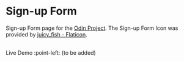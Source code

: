# Sign-up Form
Sign-up Form page for the [Odin Project](https://www.theodinproject.com/lessons/node-path-intermediate-html-and-css-sign-up-form). The Sign-up Form Icon was provided by [juicy_fish - Flaticon](https://www.flaticon.com/free-icons/form).<br /><br />

Live Demo :point-left: (to be added)
